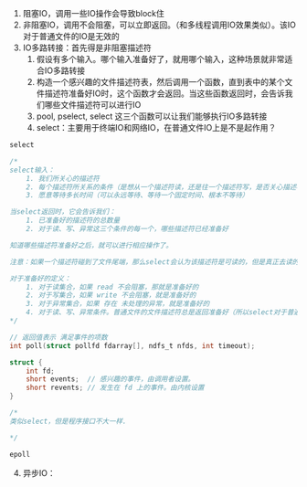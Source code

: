 1. 阻塞IO，调用一些IO操作会导致block住
2. 非阻塞IO，调用不会阻塞，可以立即返回。（和多线程调用IO效果类似）。该IO对于普通文件的IO是无效的
3. IO多路转接：首先得是非阻塞描述符
    1. 假设有多个输入。哪个输入准备好了，就用哪个输入，这种场景就非常适合IO多路转接
    2. 构造一个感兴趣的文件描述符表，然后调用一个函数，直到表中的某个文件描述符准备好IO时，这个函数才会返回。当这些函数返回时，会告诉我们哪些文件描述符可以进行IO
    3. pool, pselect, select 这三个函数可以让我们能够执行IO多路转接
    4. select：主要用于终端IO和网络IO，在普通文件IO上是不是起作用？

```c
select

/*
select输入：
    1. 我们所关心的描述符
    2. 每个描述符所关系的条件（是想从一个描述符读，还是往一个描述符写，是否关心描述符的异常条件）
    3. 愿意等待多长时间（可以永远等待、等待一个固定时间、根本不等待）

当select返回时，它会告诉我们：
    1. 已准备好的描述符的总数量
    2. 对于读、写、异常这三个条件的每一个，哪些描述符已经准备好

知道哪些描述符准备好之后，就可以进行相应操作了。

注意：如果一个描述符碰到了文件尾端，那么select会认为该描述符是可读的，但是真正去读的时候 read 返回 0

对于准备好的定义：
    1. 对于读集合，如果 read 不会阻塞，那就是准备好的
    2. 对于写集合，如果 write 不会阻塞，就是准备好的
    3. 对于异常集合，如果 存在 未处理的异常，就是准备好的
    4. 对于读、写、异常条件。普通文件的文件描述符总是返回准备好（所以select对于普通文件IO是不生效的！！！）
*/

```

```c
// 返回值表示 满足事件的项数
int poll(struct pollfd fdarray[], ndfs_t nfds, int timeout);

struct {
    int fd;
    short events;  // 感兴趣的事件，由调用者设置。
    short revents; // 发生在 fd 上的事件。由内核设置
}

/*
类似select，但是程序接口不大一样.

*/

```

```c
epoll

```


4. 异步IO：
